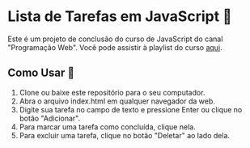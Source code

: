 # Lista de Tarefas em JavaScript 📝
Este é um projeto de conclusão do curso de JavaScript do canal "Programação Web". Você pode assistir à playlist do curso [aqui](https://www.youtube.com/playlist?list=PL2Fdisxwzt_d590u3uad46W-kHA0PTjjw).

## Como Usar 🚀
1. Clone ou baixe este repositório para o seu computador.
2. Abra o arquivo index.html em qualquer navegador da web.
3. Digite sua tarefa no campo de texto e pressione Enter ou clique no botão "Adicionar".
4. Para marcar uma tarefa como concluída, clique nela.
5. Para excluir uma tarefa, clique no botão "Deletar" ao lado dela.
